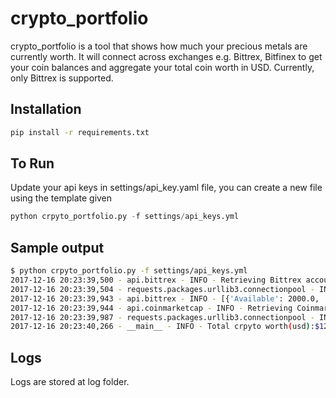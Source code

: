 # crypto_portfolio

crypto_portfolio is a tool that shows how much your precious metals are currently worth. It will connect across exchanges e.g. Bittrex, Bitfinex to get your coin balances and aggregate your total coin worth in USD. Currently, only Bittrex is supported.


## Installation
```bash
pip install -r requirements.txt
```

## To Run
Update your api keys in settings/api_key.yaml file, you can create a new file using the template given
```python
python crpyto_portfolio.py -f settings/api_keys.yml
```

## Sample output
```bash
$ python crpyto_portfolio.py -f settings/api_keys.yml
2017-12-16 20:23:39,500 - api.bittrex - INFO - Retrieving Bittrex account balances...
2017-12-16 20:23:39,504 - requests.packages.urllib3.connectionpool - INFO - Starting new HTTPS connection (1): bittrex.com
2017-12-16 20:23:39,943 - api.bittrex - INFO - [{'Available': 2000.0, 'Pending': 0.0, 'Currency': 'BTC', 'CryptoAddress': None, 'Balance': 123.0}]
2017-12-16 20:23:39,944 - api.coinmarketcap - INFO - Retrieving Coinmarketcap tickers...
2017-12-16 20:23:39,987 - requests.packages.urllib3.connectionpool - INFO - Starting new HTTPS connection (1): api.coinmarketcap.com
2017-12-16 20:23:40,266 - __main__ - INFO - Total crpyto worth(usd):$1234.12345
```
## Logs
Logs are stored at log folder.
